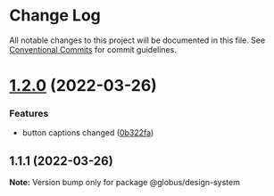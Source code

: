 # Change Log

All notable changes to this project will be documented in this file.
See [Conventional Commits](https://conventionalcommits.org) for commit guidelines.

# [1.2.0](https://github.com/alexandr-kim-vl/test-monorepo/compare/@globus/design-system@1.1.1...@globus/design-system@1.2.0) (2022-03-26)


### Features

* button captions changed ([0b322fa](https://github.com/alexandr-kim-vl/test-monorepo/commit/0b322fa6f522f6b0b5cf50d63d664d395c993584))





## 1.1.1 (2022-03-26)

**Note:** Version bump only for package @globus/design-system
